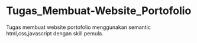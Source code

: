 # Tugas_Membuat-Website_Portofolio
Tugas membuat website portofolio menggunakan semantic html,css,javascript dengan skill pemula.

